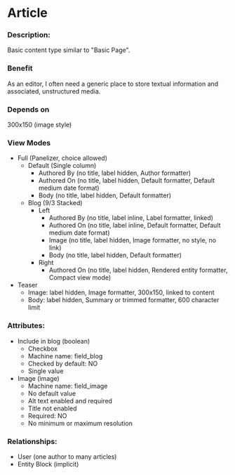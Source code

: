 # Article

### Description:
Basic content type similar to "Basic Page".

### Benefit
As an editor, I often need a generic place to store textual information and
associated, unstructured media.

### Depends on
300x150 (image style)

### View Modes

* Full (Panelizer, choice allowed)
    - Default (Single column)
        - Authored By (no title, label hidden, Author formatter)
        - Authored On (no title, label hidden, Default formatter, Default medium date format)
        - Body (no title, label hidden, Default formatter)
    - Blog (9/3 Stacked)
        - Left
            - Authored By (no title, label inline, Label formatter, linked)
            - Authored On (no title, label inline, Default formatter, Default medium date format)
            - Image (no title, label hidden, Image formatter, no style, no link)
            - Body (no title, label hidden, Default formatter)
        - Right
            - Authored On (no title, label hidden, Rendered entity formatter, Compact view mode)
* Teaser
    - Image: label hidden, Image formatter, 300x150, linked to content
    - Body: label hidden, Summary or trimmed formatter, 600 character limit

### Attributes:

* Include in blog (boolean)
    - Checkbox
    - Machine name: field_blog
    - Checked by default: NO
    - Single value
* Image (image)
    - Machine name: field_image
    - No default value
    - Alt text enabled and required
    - Title not enabled
    - Required: NO
    - No minimum or maximum resolution

### Relationships:

* User (one author to many articles)
* Entity Block (implicit)
